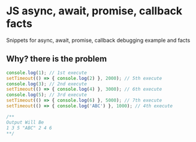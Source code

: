# JS async, await, promise, callback facts
Snippets for async, await, promise, callback debugging example and facts

## Why? there is the problem
```js
console.log(1); // 1st execute
setTimeout(() => { console.log(2) }, 2000); // 5th execute
console.log(3); // 2nd execute
setTimeout(() => { console.log(4) }, 3000); // 6th execute
console.log(5); // 3rd execute
setTimeout(() => { console.log(6) }, 5000); // 7th execute
setTimeout(() => { console.log('ABC') }, 1000); // 4th execute

/** 
Output Will Be 
1 3 5 "ABC" 2 4 6
**/
```
